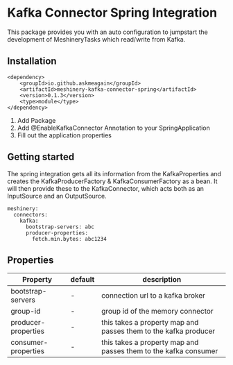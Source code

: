 # Kafka Connector Spring Integration

This package provides you with an auto configuration to jumpstart the development of MeshineryTasks which read/write
from Kafka.

## Installation

    <dependency>
        <groupId>io.github.askmeagain</groupId>
        <artifactId>meshinery-kafka-connector-spring</artifactId>
        <version>0.1.3</version>
        <type>module</type>
    </dependency>

1. Add Package
2. Add @EnableKafkaConnector Annotation to your SpringApplication
3. Fill out the application properties

## Getting started

The spring integration gets all its information from the KafkaProperties and creates the KafkaProducerFactory &
KafkaConsumerFactory as a bean. It will then provide these to the KafkaConnector, which acts both as an InputSource and
an OutputSource.

    meshinery:
      connectors:
        kafka:
          bootstrap-servers: abc
          producer-properties:
            fetch.min.bytes: abc1234

## Properties

| Property  |  default  | description  |
|---|---|---|
| bootstrap-servers  | -  | connection url to a kafka broker  |
| group-id  | - | group id of the memory connector |
| producer-properties  | - | this takes a property map and passes them to the kafka producer |
| consumer-properties  | - | this takes a property map and passes them to the kafka consumer |

